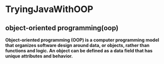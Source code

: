 # TryingJavaWithOOP
## object-oriented programming(oop)
<b> Object-oriented programming (OOP) is a computer programming model that organizes software design around data, or objects, rather than functions and logic. 
An object can be defined as a data field that has unique attributes and behavior. </b>

